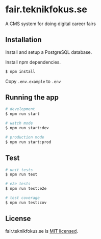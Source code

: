 # fair.teknikfokus.se
A CMS system for doing digital career fairs

## Installation

Install and setup a PostgreSQL database.

Install npm dependencies.
```bash
$ npm install
```

Copy ```.env.example``` to ```.env```

## Running the app

```bash
# development
$ npm run start

# watch mode
$ npm run start:dev

# production mode
$ npm run start:prod
```

## Test

```bash
# unit tests
$ npm run test

# e2e tests
$ npm run test:e2e

# test coverage
$ npm run test:cov
```

## License

fair.teknikfokus.se is [MIT licensed](LICENSE).
